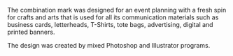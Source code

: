 The combination mark was designed for an event planning with a fresh spin for crafts and arts that is used for all its communication materials such as business cards, letterheads, T-Shirts, tote bags, advertising, digital and printed banners.

The design was created by mixed Photoshop and Illustrator programs.